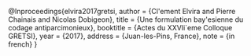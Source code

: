 @Inproceedings{elvira2017gretsi,
  author       = {Cl\'ement Elvira and Pierre Chainais and Nicolas Dobigeon},
  title        = {Une formulation bay\'esienne du codage antiparcimonieux},
  booktitle    = {Actes du XXVIi\`eme Colloque GRETSI},
  year         = {2017},
  address      = {Juan-les-Pins, France},
  note         = {in french}
}